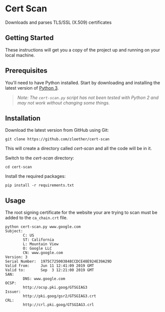 # Cert Scan
Downloads and parses TLS/SSL (X.509) certificates

## Getting Started
These instructions will get you a copy of the project up and running on your local machine.

## Prerequisites
You'll need to have Python installed. Start by downloading and installing the latest version of [Python 3](https://www.python.org/downloads/).
> *Note: The `cert-scan.py` script has not been tested with Python 2 and may not work without changing some things.*

## Installation
Download the latest version from GitHub using Git:
```
git clone https://github.com/zloether/cert-scan
```
This will create a directory called *cert-scan* and all the code will be in it.

Switch to the *cert-scan* directory:
```
cd cert-scan
```

Install the required packages:
```
pip install -r requirements.txt
```

## Usage
The root signing certificate for the website your are trying to scan must be added to the `ca_chain.crt` file.


```
python cert-scan.py www.google.com
Subject:
        C: US
        ST: California
        L: Mountain View
        O: Google LLC
        CN: www.google.com
Version: 3
Serial Number:  1975C725003848CCDCE48E924E39A29D
Valid from:     Jun 11 12:41:09 2019 GMT
Valid to:       Sep  3 12:21:00 2019 GMT
SAN:
        DNS: www.google.com
OCSP:
        http://ocsp.pki.goog/GTSGIAG3
Issuer:
        http://pki.goog/gsr2/GTSGIAG3.crt
CRL:
        http://crl.pki.goog/GTSGIAG3.crl
```